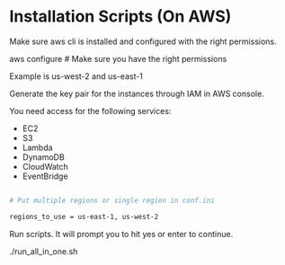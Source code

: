 # Installation Scripts (On AWS)

Make sure aws cli is installed and configured with the right permissions.

aws configure  # Make sure you have the right permissions

Example is us-west-2 and us-east-1

Generate the key pair for the instances through IAM in AWS console.

You need access for the following services:
- EC2
- S3
- Lambda
- DynamoDB
- CloudWatch
- EventBridge


```bash

# Put multiple regions or single region in conf.ini

regions_to_use = us-east-1, us-west-2
```
Run scripts. It will prompt you to hit yes or enter to continue.

./run_all_in_one.sh
```bash